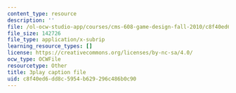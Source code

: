 ```yaml
---
content_type: resource
description: ''
file: /ol-ocw-studio-app/courses/cms-608-game-design-fall-2010/c8f40ed6dd8c5954b629296c486b0c90_68568.vtt
file_size: 142726
file_type: application/x-subrip
learning_resource_types: []
license: https://creativecommons.org/licenses/by-nc-sa/4.0/
ocw_type: OCWFile
resourcetype: Other
title: 3play caption file
uid: c8f40ed6-dd8c-5954-b629-296c486b0c90
---
```

